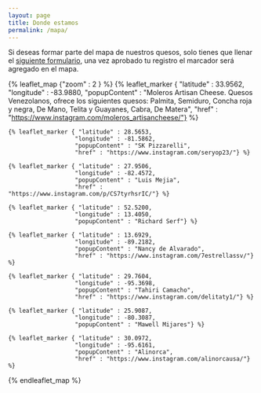 ```yaml
---
layout: page
title: Donde estamos
permalink: /mapa/
---
```


Si deseas formar parte del mapa de nuestros quesos, solo tienes que llenar el [siguiente formulario](https://forms.gle/j3jdZuhkQxVSSdAH8), una vez aprobado tu registro el marcador será agregado en el mapa.

{% leaflet_map {"zoom" : 2 } %}
    {% leaflet_marker { "latitude" : 33.9562,
                       "longitude" : -83.9880,
                       "popupContent" : "Moleros Artisan Cheese. Quesos Venezolanos, ofrece los siguientes quesos: Palmita, Semiduro, Concha roja y negra, De Mano, Telita y Guayanes, Cabra, De Matera",
                       "href" : "https://www.instagram.com/moleros_artisancheese/"} %}

    {% leaflet_marker { "latitude" : 28.5653,
                       "longitude" : -81.5862,
                       "popupContent" : "SK Pizzarelli",
                       "href" : "https://www.instagram.com/seryop23/"} %}

    {% leaflet_marker { "latitude" : 27.9506,
                       "longitude" : -82.4572,
                       "popupContent" : "Luis Mejia",
                       "href" : "https://www.instagram.com/p/CS7tyrhsrIC/"} %}

    {% leaflet_marker { "latitude" : 52.5200,
                       "longitude" : 13.4050,
                       "popupContent" : "Richard Serf"} %}
    
    {% leaflet_marker { "latitude" : 13.6929,
                       "longitude" : -89.2182,
                       "popupContent" : "Nancy de Alvarado",
                       "href" : "https://www.instagram.com/7estrellassv/"} %}

    {% leaflet_marker { "latitude" : 29.7604,
                       "longitude" : -95.3698,
                       "popupContent" : "Tahiri Camacho",
                       "href" : "https://www.instagram.com/delitaty1/"} %}
    
    {% leaflet_marker { "latitude" : 25.9087,
                       "longitude" : -80.3087,
                       "popupContent" : "Mawell Mijares"} %}

    {% leaflet_marker { "latitude" : 30.0972,
                       "longitude" : -95.6161,
                       "popupContent" : "Alinorca",
                       "href" : "https://www.instagram.com/alinorcausa/"} %}
{% endleaflet_map %}